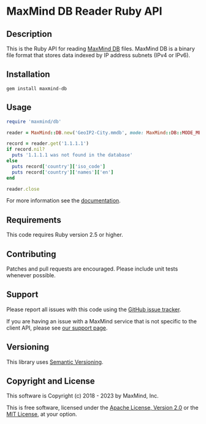 # MaxMind DB Reader Ruby API

## Description

This is the Ruby API for reading [MaxMind
DB](https://maxmind.github.io/MaxMind-DB/) files. MaxMind DB is a binary
file format that stores data indexed by IP address subnets (IPv4 or IPv6).

## Installation

```
gem install maxmind-db
```

## Usage

```ruby
require 'maxmind/db'

reader = MaxMind::DB.new('GeoIP2-City.mmdb', mode: MaxMind::DB::MODE_MEMORY)

record = reader.get('1.1.1.1')
if record.nil?
  puts '1.1.1.1 was not found in the database'
else
  puts record['country']['iso_code']
  puts record['country']['names']['en']
end

reader.close
```

For more information see the
[documentation](https://www.rubydoc.info/gems/maxmind-db).

## Requirements

This code requires Ruby version 2.5 or higher.

## Contributing

Patches and pull requests are encouraged. Please include unit tests
whenever possible.

## Support

Please report all issues with this code using the [GitHub issue
tracker](https://github.com/maxmind/MaxMind-DB-Reader-ruby/issues).

If you are having an issue with a MaxMind service that is not specific to the
client API, please see [our support page](https://www.maxmind.com/en/support).

## Versioning

This library uses [Semantic Versioning](https://semver.org/).

## Copyright and License

This software is Copyright (c) 2018 - 2023 by MaxMind, Inc.

This is free software, licensed under the [Apache License, Version
2.0](LICENSE-APACHE) or the [MIT License](LICENSE-MIT), at your option.
